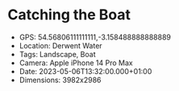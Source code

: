 # Catching the Boat

- GPS: 54.56806111111111,-3.158488888888889
- Location: Derwent Water
- Tags: Landscape, Boat
- Camera: Apple iPhone 14 Pro Max
- Date: 2023-05-06T13:32:00.000+01:00
- Dimensions: 3982x2986
